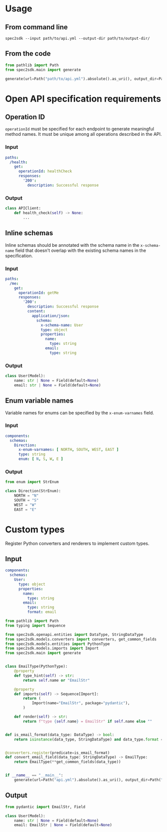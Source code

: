 # Usage

## From command line

`spec2sdk --input path/to/api.yml --output-dir path/to/output-dir/`

## From the code

```python
from pathlib import Path
from spec2sdk.main import generate

generate(url=Path("path/to/api.yml").absolute().as_uri(), output_dir=Path("path/to/output-dir/"))
```

# Open API specification requirements

## Operation ID

`operationId` must be specified for each endpoint to generate meaningful method names. It must be unique among all operations described in the API.

### Input

```yaml
paths:
  /health:
    get:
      operationId: healthCheck
      responses:
        '200':
          description: Successful response
```

### Output

```python
class APIClient:
    def health_check(self) -> None:
        ...
```

## Inline schemas

Inline schemas should be annotated with the schema name in the `x-schema-name` field that doesn't overlap with the existing schema names in the specification.

### Input

```yaml
paths:
  /me:
    get:
      operationId: getMe
      responses:
        '200':
          description: Successful response
          content:
            application/json:
              schema:
                x-schema-name: User
                type: object
                properties:
                  name:
                    type: string
                  email:
                    type: string
```

### Output

```python
class User(Model):
    name: str | None = Field(default=None)
    email: str | None = Field(default=None)
```

## Enum variable names

Variable names for enums can be specified by the `x-enum-varnames` field.

### Input

```yaml
components: 
  schemas:
    Direction:
      x-enum-varnames: [ NORTH, SOUTH, WEST, EAST ]
      type: string
      enum: [ N, S, W, E ]
```

### Output

```python
from enum import StrEnum

class Direction(StrEnum):
    NORTH = "N"
    SOUTH = "S"
    WEST = "W"
    EAST = "E"
```

# Custom types

Register Python converters and renderers to implement custom types.

## Input

```yaml
components: 
  schemas: 
    User:
      type: object
      properties:
        name:
          type: string
        email:
          type: string
          format: email
```

```python
from pathlib import Path
from typing import Sequence

from spec2sdk.openapi.entities import DataType, StringDataType
from spec2sdk.models.converters import converters, get_common_fields
from spec2sdk.models.entities import PythonType
from spec2sdk.models.imports import Import
from spec2sdk.main import generate


class EmailType(PythonType):
    @property
    def type_hint(self) -> str:
        return self.name or "EmailStr"

    @property
    def imports(self) -> Sequence[Import]:
        return (
            Import(name="EmailStr", package="pydantic"),
        )

    def render(self) -> str:
        return f"type {self.name} = EmailStr" if self.name else ""


def is_email_format(data_type: DataType) -> bool:
    return isinstance(data_type, StringDataType) and data_type.format == "email"


@converters.register(predicate=is_email_format)
def convert_email_field(data_type: StringDataType) -> EmailType:
    return EmailType(**get_common_fields(data_type))


if __name__ == "__main__":
    generate(url=Path("api.yml").absolute().as_uri(), output_dir=Path("output"))
```

## Output

```python
from pydantic import EmailStr, Field

class User(Model):
    name: str | None = Field(default=None)
    email: EmailStr | None = Field(default=None)
```

